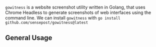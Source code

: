 
`gowitness` is a website screenshot utility written in Golang, that uses Chrome Headless to generate screenshots of web interfaces using the command line. We can install `gowitness` with `go install github.com/sensepost/gowitness@latest`

## **General Usage**

